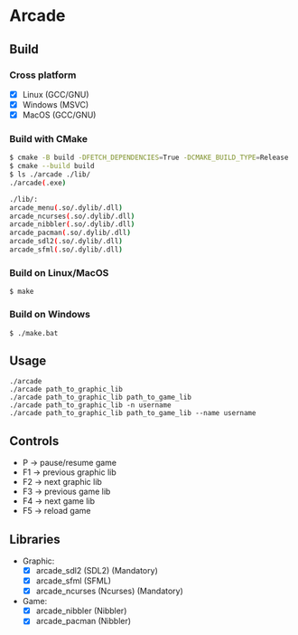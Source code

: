 # Arcade

## Build

### Cross platform

- [x] Linux (GCC/GNU)
- [x] Windows (MSVC)
- [x] MacOS (GCC/GNU)

### Build with CMake

```bash
$ cmake -B build -DFETCH_DEPENDENCIES=True -DCMAKE_BUILD_TYPE=Release
$ cmake --build build
$ ls ./arcade ./lib/
./arcade(.exe)

./lib/:
arcade_menu(.so/.dylib/.dll)
arcade_ncurses(.so/.dylib/.dll)
arcade_nibbler(.so/.dylib/.dll)
arcade_pacman(.so/.dylib/.dll)
arcade_sdl2(.so/.dylib/.dll)
arcade_sfml(.so/.dylib/.dll)
```

### Build on Linux/MacOS

```
$ make
```

### Build on Windows

```
$ ./make.bat
```

## Usage

```
./arcade
./arcade path_to_graphic_lib
./arcade path_to_graphic_lib path_to_game_lib
./arcade path_to_graphic_lib -n username
./arcade path_to_graphic_lib path_to_game_lib --name username
```

## Controls

- P -> pause/resume game
- F1 -> previous graphic lib
- F2 -> next graphic lib
- F3 -> previous game lib
- F4 -> next game lib
- F5 -> reload game

## Libraries

- Graphic:
  - [x] arcade_sdl2 (SDL2) (Mandatory)
  - [x] arcade_sfml (SFML)
  - [x] arcade_ncurses (Ncurses) (Mandatory)
- Game:
  - [x] arcade_nibbler (Nibbler)
  - [x] arcade_pacman (Nibbler)
